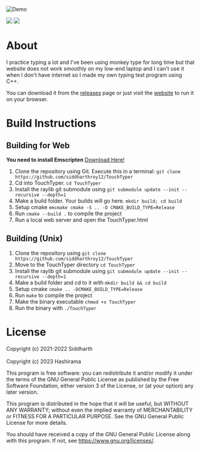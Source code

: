![Demo](https://j.gifs.com/16NGQP.gif)

![](https://github.com/siddharthroy12/TouchTyper/actions/workflows/nativebuild.yml/badge.svg)
![](https://github.com/siddharthroy12/TouchTyper/actions/workflows/webbuild.yml/badge.svg)
# About

I practice typing a lot and I've been using monkey type for long time but that website does not work smoothly on my low-end laptop and I can't use it when I don't have internet so I made my own typing test program using C++.

You can download it from the [releases](https://github.com/siddharthroy12/TouchTyper/releases) page or just visit the [website](https://touchtyper.netlify.app/) to run it on your browser.

# Build Instructions

## Building for Web

**You need to install Emscripten** [Download Here!](https://emscripten.org/docs/getting_started/downloads.html)

1. Clone the repository using Git. Execute this in a terminal: `git clone https://github.com/siddharthroy12/TouchTyper`
1. Cd into TouchTyper. `cd TouchTyper`
1. Install the raylib git submodule using `git submodule update --init --recursive --depth=1`
1. Make a build folder. Your builds will go here. `mkdir build; cd build`
1. Setup cmake `emcmake cmake -S .. -D CMAKE_BUILD_TYPE=Release`
1. Run `cmake --build .` to compile the project
1. Run a local web server and open the TouchTyper.html

## Building (Unix)

1. Clone the repository using `git clone https://github.com/siddharthroy12/TouchTyper`
1. Move to the TouchTyper directory
`cd TouchTyper`
1. Install the raylib git submodule using `git submodule update --init --recursive --depth=1`
1. Make a build folder and cd to it with `mkdir build && cd build`
1. Setup cmake `cmake .. -DCMAKE_BUILD_TYPE=Release`
1. Run `make` to compile the project
1. Make the binary executable `chmod +x TouchTyper`
1. Run the binary with `./TouchTyper`


# License

Copyright (c) 2021-2022 Siddharth <br></br>
Copyright (c) 2023 Hashirama


This program is free software: you can redistribute it and/or modify it under the terms of the GNU General Public License as published by the Free Software Foundation, either version 3 of the License, or (at your option) any later version.

This program is distributed in the hope that it will be useful, but WITHOUT ANY WARRANTY; without even the implied warranty of MERCHANTABILITY or FITNESS FOR A PARTICULAR PURPOSE. See the GNU General Public License for more details.

You should have received a copy of the GNU General Public License along with this program. If not, see https://www.gnu.org/licenses/.
